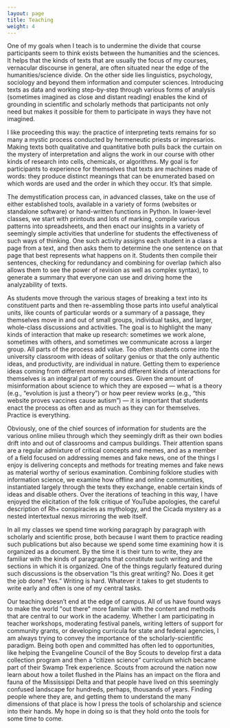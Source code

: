 ```yaml
---
layout: page
title: Teaching
weight: 4
---
```


One of my goals when I teach is to undermine the divide that course participants seem to think exists between the humanities and the sciences. It helps that the kinds of texts that are usually the focus of my courses, vernacular discourse in general, are often situated near the edge of the humanities/science divide. On the other side lies linguistics, psychology, sociology and beyond them information and computer sciences. Introducing texts as data and working step-by-step through various forms of analysis (sometimes imagined as close and distant reading) enables the kind of grounding in scientific and scholarly methods that participants not only need but makes it possible for them to participate in ways they have not imagined.

I like proceeding this way: the practice of interpreting texts remains for so many a mystic process conducted by hermeneutic priests or impresarios. Making texts both qualitative and quantitative both pulls back the curtain on the mystery of interpretation and aligns the work in our course with other kinds of research into cells, chemicals, or algorithms. My goal is for participants to experience for themselves that texts are machines made of words: they produce distinct meanings that can be enumerated based on which words are used and the order in which they occur. It’s that simple. 

The demystification process can, in advanced classes, take on the use of either established tools, available in a variety of forms (websites or standalone software) or hand-written functions in Python. In lower-level classes, we start with printouts and lots of marking, compile various patterns into spreadsheets, and then enact our insights in a variety of seemingly simple activities that underline for students the effectiveness of such ways of thinking. One such activity assigns each student in a class a page from a text, and then asks them to determine the one sentence on that page that best represents what happens on it. Students then compile their sentences, checking for redundancy and combining for overlap (which also allows them to see the power of revision as well as complex syntax), to generate a summary that everyone can use and driving home the analyzability of texts.

As students move through the various stages of breaking a text into its constituent parts and then re-assembling those parts into useful analytical units, like counts of particular words or a summary of a passage, they themselves move in and out of small groups, individual tasks, and larger, whole-class discussions and activities. The goal is to highlight the many kinds of interaction that make up research: sometimes we work alone, sometimes with others, and sometimes we communicate across a larger group. All parts of the process add value. Too often students come into the university classroom with ideas of solitary genius or that the only authentic ideas, and productivity, are individual in nature. Getting them to experience ideas coming from different moments and different kinds of interactions for themselves is an integral part of my courses. Given the amount of misinformation about science to which they are exposed — what is a theory (e.g., “evolution is just a theory”) or how peer review works (e.g., “this website proves vaccines cause autism”) — it is important that students enact the process as often and as much as they can for themselves. Practice is everything.

Obviously, one of the chief sources of information for students are the various online milieu through which they seemingly drift as their own bodies drift into and out of classrooms and campus buildings. Their attention spans are a regular admixture of critical concepts and memes, and as a member of a field focused on addressing memes and fake news, one of the things I enjoy is delivering concepts and methods for treating memes and fake news as material worthy of serious examination. Combining folklore studies with information science, we examine how offline and online communities, instantiated largely through the texts they exchange, enable certain kinds of ideas and disable others. Over the iterations of teaching in this way, I have enjoyed the elicitation of the folk critique of YouTube apologies, the careful description of Rh+ conspiracies as mythology, and the Cicada mystery as a nested intertextual nexus mirroring the web itself. 

In all my classes we spend time working paragraph by paragraph with scholarly and scientific prose, both because I want them to practice reading such publications but also because we spend some time examining how it is organized as a document. By the time it is their turn to write, they are familiar with the kinds of paragraphs that constitute such writing and the sections in which it is organized. One of the things regularly featured during such discussions is the observation “Is this great writing? No. Does it get the job done? Yes.” Writing is hard. Whatever it takes to get students to write early and often is one of my central tasks.

Our teaching doesn’t end at the edge of campus. All of us have found ways to make the world "out there" more familiar with the content and methods that are central to our work in the academy. Whether I am participating in teacher workshops, moderating festival panels, writing letters of support for community grants, or developing curricula for state and federal agencies, I am always trying to convey the importance of the scholarly-scientific paradigm. Being both open and committed has often led to opportunities, like helping the Evangeline Council of the Boy Scouts to develop first a data collection program and then a “citizen science” curriculum which became part of their Swamp Trek experience. Scouts from acround the nation now learn about how a toilet flushed in the Plains has an impact on the flora and fauna of the Mississippi Delta and that people have lived on this seemingly confused landscape for hundreds, perhaps, thousands of years. Finding people where they are, and getting them to understand the many dimensions of that place is how I press the tools of scholarship and science into their hands. My hope in doing so is that they hold onto the tools for some time to come.
